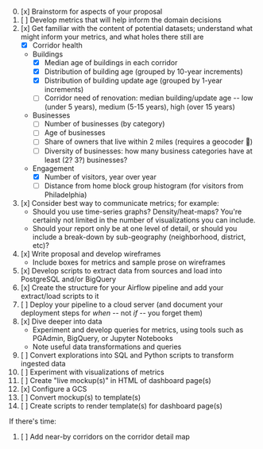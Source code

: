 0.  [x] Brainstorm for aspects of your proposal
1.  [ ] Develop metrics that will help inform the domain decisions
1.  [x] Get familiar with the content of potential datasets; understand what might inform your metrics, and what holes there still are
    - [x] Corridor health
    - Buildings
      - [x] Median age of buildings in each corridor
      - [x] Distribution of building age (grouped by 10-year increments)
      - [x] Distribution of building update age (grouped by 1-year increments)
      - [ ] Corridor need of renovation: median building/update age -- low (under 5 years), medium (5-15 years), high (over 15 years)
    - Businesses
      - [ ] Number of businesses (by category)
      - [ ] Age of businesses
      - [ ] Share of owners that live within 2 miles (requires a geocoder 🙁)
      - [ ] Diversity of businesses: how many business categories have at least (2? 3?) businesses?
    - Engagement
      - [x] Number of visitors, year over year
      - [ ] Distance from home block group histogram (for visitors from Philadelphia)
1.  [x] Consider best way to communicate metrics; for example:
    - Should you use time-series graphs? Density/heat-maps? You're certainly not limited in the number of visualizations you can include.
    - Should your report only be at one level of detail, or should you include a break-down by sub-geography (neighborhood, district, etc)?
1.  [x] Write proposal and develop wireframes
    * Include boxes for metrics and sample prose on wireframes
1.  [x] Develop scripts to extract data from sources and load into PostgreSQL and/or BigQuery
1.  [x] Create the structure for your Airflow pipeline and add your extract/load scripts to it
1.  [ ] Deploy your pipeline to a cloud server (and document your deployment steps for _when_ -- not _if_ -- you forget them)
1.  [x] Dive deeper into data
    * Experiment and develop queries for metrics, using tools such as PGAdmin, BigQuery, or Jupyter Notebooks
    * Note useful data transformations and queries
1.  [ ] Convert explorations into SQL and Python scripts to transform ingested data
1.  [ ] Experiment with visualizations of metrics
1.  [ ] Create "live mockup(s)" in HTML of dashboard page(s)
1.  [x] Configure a GCS
1.  [ ] Convert mockup(s) to template(s)
1.  [ ] Create scripts to render template(s) for dashboard page(s)

If there's time:
1.  [ ] Add near-by corridors on the corridor detail map
